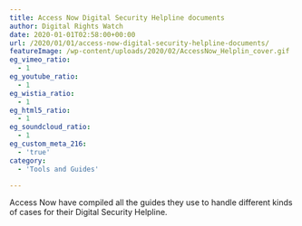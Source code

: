 ```yaml
---
title: Access Now Digital Security Helpline documents
author: Digital Rights Watch
date: 2020-01-01T02:58:00+00:00
url: /2020/01/01/access-now-digital-security-helpline-documents/
featureImage: /wp-content/uploads/2020/02/AccessNow_Helplin_cover.gif
eg_vimeo_ratio:
  - 1
eg_youtube_ratio:
  - 1
eg_wistia_ratio:
  - 1
eg_html5_ratio:
  - 1
eg_soundcloud_ratio:
  - 1
eg_custom_meta_216:
  - 'true'
category:
  - 'Tools and Guides'

---
```

Access Now have compiled all the guides they use to handle different kinds of cases for their Digital Security Helpline.
